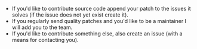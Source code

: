   * If you'd like to contribute source code append your patch to the issues it solves (if the issue does not yet exist create it).
  * If you regularly send quality patches and you'd like to be a maintainer I will add you to the team.
  * If you'd like to contribute something else, also create an issue (with a means for contacting you).